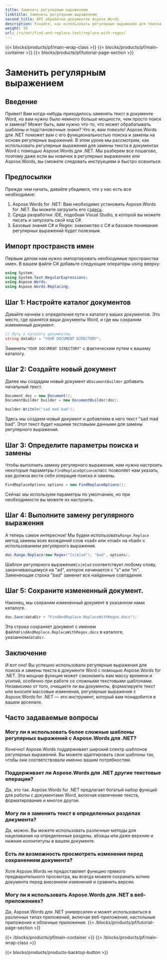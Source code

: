 ```yaml
---
title: Заменить регулярным выражением
linktitle: Заменить регулярным выражением
second_title: API обработки документов Aspose.Words
description: Узнайте, как использовать регулярные выражения для поиска и замены в документах Word с помощью Aspose.Words для .NET. Следуйте нашему подробному пошаговому руководству, чтобы освоить манипуляцию текстом.
weight: 10
url: /ru/net/find-and-replace-text/replace-with-regex/
---
```


{{< blocks/products/pf/main-wrap-class >}}
{{< blocks/products/pf/main-container >}}
{{< blocks/products/pf/tutorial-page-section >}}

# Заменить регулярным выражением

## Введение

Привет! Вам когда-нибудь приходилось заменять текст в документе Word, но вам нужно было немного больше мощности, чем просто поиск и замена? Может быть, вам нужно что-то, что может обрабатывать шаблоны и подстановочные знаки? Что ж, вам повезло! Aspose.Words для .NET поможет вам с его функциональностью поиска и замены на основе регулярных выражений. В этом уроке мы рассмотрим, как использовать регулярные выражения для замены текста в документах Word с помощью Aspose.Words для .NET. Мы разберем все пошагово, поэтому даже если вы новичок в регулярных выражениях или Aspose.Words, вы сможете следовать инструкциям и быстро освоиться.

## Предпосылки

Прежде чем начать, давайте убедимся, что у нас есть все необходимое:
1. Aspose.Words for .NET: Вам необходимо установить Aspose.Words for .NET. Вы можете загрузить его с[здесь](https://releases.aspose.com/words/net/).
2. Среда разработки: IDE, подобная Visual Studio, в которой вы можете писать и запускать свой код C#.
3. Базовые знания C# и Regex: знакомство с C# и базовое понимание регулярных выражений будет полезным.

## Импорт пространств имен

Первым делом нам нужно импортировать необходимые пространства имен. В вашем файле C# добавьте следующие операторы using вверху:

```csharp
using System;
using System.Text.RegularExpressions;
using Aspose.Words;
using Aspose.Words.Replacing;
```

## Шаг 1: Настройте каталог документов

Давайте начнем с определения пути к каталогу ваших документов. Это место, где хранятся ваши документы Word, и где мы сохраним измененный документ.

```csharp
// Путь к каталогу документов.
string dataDir = "YOUR DOCUMENT DIRECTORY";
```

 Заменять`"YOUR DOCUMENT DIRECTORY"` с фактическим путем к вашему каталогу.

## Шаг 2: Создайте новый документ

 Далее мы создадим новый документ и`DocumentBuilder` добавить начальный текст.

```csharp
Document doc = new Document();
DocumentBuilder builder = new DocumentBuilder(doc);

builder.Writeln("sad mad bad");
```

Здесь мы создаем новый документ и добавляем в него текст "sad mad bad". Этот текст будет нашими тестовыми данными для замены регулярного выражения.

## Шаг 3: Определите параметры поиска и замены

 Чтобы выполнить замену регулярного выражения, нам нужно настроить некоторые параметры.`FindReplaceOptions`класс позволяет нам указать, как должна вести себя операция поиска и замены.

```csharp
FindReplaceOptions options = new FindReplaceOptions();
```

Сейчас мы используем параметры по умолчанию, но при необходимости вы можете их настроить.

## Шаг 4: Выполните замену регулярного выражения

 А теперь самое интересное! Мы будем использовать`Range.Replace` метод замены всех вхождений слов «sad» или «mad» на «bad» с использованием регулярного выражения.

```csharp
doc.Range.Replace(new Regex("[s|m]ad"), "bad", options);
```

 Шаблон регулярного выражения`[s|m]ad` соответствует любому слову, заканчивающемуся на "ad", которое начинается с "s" или "m". Заменяющая строка "bad" заменит все найденные совпадения.

## Шаг 5: Сохраните измененный документ.

Наконец, мы сохраним измененный документ в указанном нами каталоге.

```csharp
doc.Save(dataDir + "FindAndReplace.ReplaceWithRegex.docx");
```

 Эта строка сохраняет документ с именем файла`FindAndReplace.ReplaceWithRegex.docx` в каталоге, указанном`dataDir`.

## Заключение

И вот оно! Вы успешно использовали регулярные выражения для поиска и замены текста в документе Word с помощью Aspose.Words for .NET. Эта мощная функция может сэкономить вам массу времени и усилий, особенно при работе со сложными текстовыми шаблонами. Независимо от того, очищаете ли вы документы, форматируете текст или вносите массовые изменения, регулярные выражения с Aspose.Words for .NET — это инструмент, который вам понадобится в вашем арсенале.

## Часто задаваемые вопросы

### Могу ли я использовать более сложные шаблоны регулярных выражений с Aspose.Words для .NET?  
Конечно! Aspose.Words поддерживает широкий спектр шаблонов регулярных выражений. Вы можете адаптировать свои шаблоны так, чтобы они соответствовали именно вашим потребностям.

### Поддерживает ли Aspose.Words для .NET другие текстовые операции?  
Да, это так. Aspose.Words for .NET предлагает богатый набор функций для работы с документами Word, включая извлечение текста, форматирование и многое другое.

### Могу ли я заменить текст в определенных разделах документа?  
Да, можно. Вы можете использовать различные методы для нацеливания на определенные разделы, абзацы или даже верхние и нижние колонтитулы в вашем документе.

### Есть ли возможность просмотреть изменения перед сохранением документа?  
Хотя Aspose.Words не предоставляет функцию прямого предварительного просмотра, вы всегда можете сохранить копию документа перед внесением изменений и сравнить версии.

### Могу ли я использовать Aspose.Words для .NET в веб-приложениях?  
Да, Aspose.Words для .NET универсален и может использоваться в различных типах приложений, включая веб-приложения, настольные приложения и облачные приложения.
{{< /blocks/products/pf/tutorial-page-section >}}

{{< /blocks/products/pf/main-container >}}
{{< /blocks/products/pf/main-wrap-class >}}

{{< blocks/products/products-backtop-button >}}
